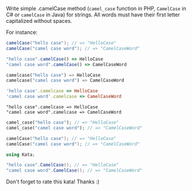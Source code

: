 Write simple .camelCase method (`camel_case` function in PHP, `CamelCase` in C# or `camelCase` in Java) for strings. All words must have their first letter capitalized without spaces.

For instance:

```java
camelCase("hello case"); // => "HelloCase"
camelCase("camel case word"); // => "CamelCaseWord"
```
```javascript
"hello case".camelCase() => HelloCase
"camel case word".camelCase() => CamelCaseWord
```
```python
camelcase("hello case") => HelloCase
camelcase("camel case word") => CamelCaseWord
```
```ruby
'hello case'.camelcase => HelloCase
'camel case word'.camelcase => CamelCaseWord
```
```crystal
"hello case".camelcase => HelloCase
"camel case word".camelcase => CamelCaseWord
```
```php
camel_case("hello case"); // => "HelloCase"
camel_case("camel case word"); // => "CamelCaseWord"
```
```cpp
camelCase("hello case"); // => "HelloCase"
camelCase("camel case word"); // => "CamelCaseWord"
```
```c#
using Kata;

"hello case".CamelCase(); // => "HelloCase"
"camel case word".CamelCase(); // => "CamelCaseWord"
```

Don't forget to rate this kata! Thanks :)